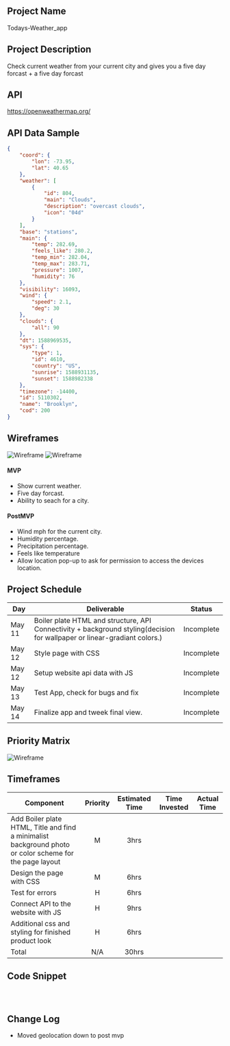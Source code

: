 

## Project Name
Todays-Weather_app

## Project Description

Check current weather from your current city and gives you a five day forcast
+
a five day forcast
## API
https://openweathermap.org/
## API  Data Sample
```json
{
    "coord": {
        "lon": -73.95,
        "lat": 40.65
    },
    "weather": [
        {
            "id": 804,
            "main": "Clouds",
            "description": "overcast clouds",
            "icon": "04d"
        }
    ],
    "base": "stations",
    "main": {
        "temp": 282.69,
        "feels_like": 280.2,
        "temp_min": 282.04,
        "temp_max": 283.71,
        "pressure": 1007,
        "humidity": 76
    },
    "visibility": 16093,
    "wind": {
        "speed": 2.1,
        "deg": 30
    },
    "clouds": {
        "all": 90
    },
    "dt": 1588969535,
    "sys": {
        "type": 1,
        "id": 4610,
        "country": "US",
        "sunrise": 1588931135,
        "sunset": 1588982338
    },
    "timezone": -14400,
    "id": 5110302,
    "name": "Brooklyn",
    "cod": 200
}
```
## Wireframes
![Wireframe](https://i.imgur.com/9kTtUfe.jpg)
![Wireframe](https://i.imgur.com/YnIF1D8.jpg)


#### MVP 

- Show current weather.
- Five day forcast.
- Ability to seach for a city.

#### PostMVP  
- Wind mph for the current city.
- Humidity percentage.
- Precipitation percentage.
- Feels like temperature
- Allow location pop-up to ask for permission to access the devices location. 


## Project Schedule

|  Day | Deliverable | Status
|---|---| ---|
|May 11| Boiler plate HTML and structure, API Connectivity + background styling(decision for wallpaper or linear-gradiant colors.)| Incomplete
|May 12| Style page with CSS | Incomplete
|May 12| Setup website api data with JS| Incomplete
|May 13| Test App, check for bugs and fix | Incomplete
|May 14| Finalize app and tweek final view. | Incomplete


## Priority Matrix

![Wireframe](https://i.imgur.com/na4evfI.jpg)

## Timeframes

| Component | Priority | Estimated Time | Time Invested | Actual Time |
| --- | :---: |  :---: | :---: | :---: |
| Add Boiler plate HTML, Title and find a minimalist background photo or color scheme for the page layout | M | 3hrs|  |  |
| Design the page with CSS | M | 6hrs|  |  |
| Test for errors | H | 6hrs|  |  |
| Connect API to the website with JS| H | 9hrs|  | |
| Additional css and styling for finished product look| H | 6hrs|  | |
| Total| N/A | 30hrs|  | |


## Code Snippet

```



```

## Change Log
- Moved geolocation down to post mvp